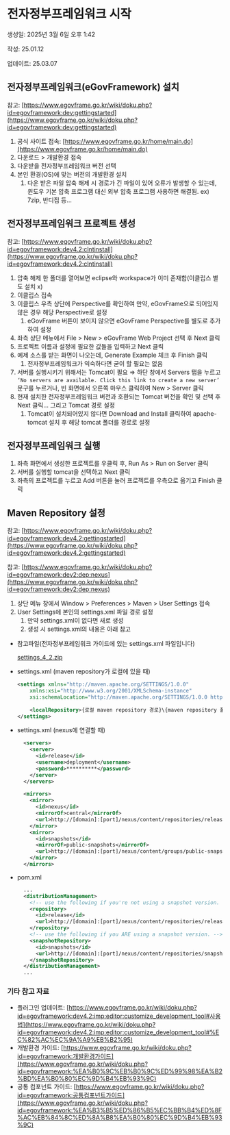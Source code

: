 # 전자정부프레임워크 시작

생성일: 2025년 3월 6일 오후 1:42

작성: 25.01.12

업데이트: 25.03.07

## 전자정부프레임워크(eGovFramework) 설치

참고: [https://www.egovframe.go.kr/wiki/doku.php?id=egovframework:dev:gettingstarted](https://www.egovframe.go.kr/wiki/doku.php?id=egovframework:dev:gettingstarted)

1. 공식 사이트 접속: [https://www.egovframe.go.kr/home/main.do](https://www.egovframe.go.kr/home/main.do)
2. 다운로드 > 개발환경 접속
3. 다운받을 전자정부프레임워크 버전 선택
4. 본인 환경(OS)에 맞는 버전의 개발환경 설치
    1. 다운 받은 파일 압축 해제 시 경로가 긴 파일이 있어 오류가 발생할 수 있는데, 윈도우 기본 압축 프로그램 대신 외부 압축 프로그램 사용하면 해결됨. ex) 7zip, 반디집 등…

## 전자정부프레임워크 프로젝트 생성

참고: [https://www.egovframe.go.kr/wiki/doku.php?id=egovframework:dev4.2:clntinstall](https://www.egovframe.go.kr/wiki/doku.php?id=egovframework:dev4.2:clntinstall)

1. 압축 해제 한 폴더를 열어보면 eclipse와 workspace가 이미 존재함(이클립스 별도 설치 x)
2. 이클립스 접속
3. 이클립스 우측 상단에 Perspective를 확인하여 만약, eGovFrame으로 되어있지 않은 경우 해당 Perspective로 설정
    1. eGovFrame 버튼이 보이지 않으면 eGovFrame Perspective를 별도로 추가하여 설정
4. 좌측 상단 메뉴에서 File > New > eGovFrame Web Project 선택 후 Next 클릭
5. 프로젝트 이름과 설정에 필요한 값들을 입력하고 Next 클릭
6. 예제 소스를 받는 화면이 나오는데, Generate Example 체크 후 Finish 클릭
    1. 전자정부프레임워크가 익숙하다면 굳이 할 필요는 없음
7. 서버를 실행시키기 위해서는 Tomcat이 필요 ⇒ 하단 창에서 Servers 탭을 누르고 `‘No servers are available. Click this link to create a new server’` 문구를 누르거나, 빈 화면에서 오른쪽 마우스 클릭하여 New > Server 클릭
8. 현재 설치한 전자정부프레임워크 버전과 호환되는 Tomcat 버전을 확인 및 선택 후 Next 클릭… 그리고 Tomcat 경로 설정
    1. Tomcat이 설치되어있지 않다면 Download and Install 클릭하여 apache-tomcat 설치 후 해당 tomcat 폴더를 경로로 설정

## 전자정부프레임워크 실행

1. 좌측 화면에서 생성한 프로젝트를 우클릭 후, Run As > Run on Server 클릭
2. 서버를 실행할 tomcat을 선택하고 Next 클릭
3. 좌측의 프로젝트를 누르고 Add 버튼을 눌러 프로젝트를 우측으로 옮기고 Finish 클릭

## Maven Repository 설정

참고: [https://www.egovframe.go.kr/wiki/doku.php?id=egovframework:dev4.2:gettingstarted](https://www.egovframe.go.kr/wiki/doku.php?id=egovframework:dev4.2:gettingstarted)

참고: [https://www.egovframe.go.kr/wiki/doku.php?id=egovframework:dev2:dep:nexus](https://www.egovframe.go.kr/wiki/doku.php?id=egovframework:dev2:dep:nexus)

1. 상단 메뉴 창에서 Window > Preferences > Maven > User Settings 접속
2. User Settings에 본인의 settings.xml 파일 경로 설정
    1. 만약 settings.xml이 없다면 새로 생성
    2. 생성 시 settings.xml의 내용은 아래 참고
- 참고파일(전자정부프레임워크 가이드에 있는 settings.xml 파일입니다)
    
    [settings_4_2.zip](settings_4_2.zip)
    
- settings.xml (maven repository가 로컬에 있을 때)
    
    ```xml
    <settings xmlns="http://maven.apache.org/SETTINGS/1.0.0" 
    	xmlns:xsi="http://www.w3.org/2001/XMLSchema-instance" 
        xsi:schemaLocation="http://maven.apache.org/SETTINGS/1.0.0 http://maven.apache.org/xsd/settings-1.0.0.xsd">
        
    	<localRepository>{로컬 maven repository 경로}\{maven repository 폴더명}/repository</localRepository>
    </settings>
    ```
    
- settings.xml (nexus에 연결할 때)
    
    ```xml
      <servers>
        <server>
          <id>release</id>
          <username>deployment</username>
          <password>**********</password>
        </server>
      </servers>
      
      <mirrors>
        <mirror>
          <id>nexus</id>
          <mirrorOf>central</mirrorOf>
          <url>http://[domain]:[port]/nexus/content/repositories/releases/</url>
        </mirror>
        <mirror>  
          <id>snapshots</id>  
          <mirrorOf>public-snapshots</mirrorOf>  
          <url>http://[domain]:[port]/nexus/content/groups/public-snapshots/</url>  
        </mirror>  
      </mirrors>
    ```
    
- pom.xml
    
    ```xml
      ...
      <distributionManagement>  
        <!-- use the following if you're not using a snapshot version. -->  
        <repository>  
          <id>release</id>  
          <url>http://[domain]:[port]/nexus/content/repositories/releases/</url>  
        </repository>  
        <!-- use the following if you ARE using a snapshot version. -->  
        <snapshotRepository>  
          <id>snapshots</id>  
          <url>http://[domain]:[port]/nexus/content/repositories/snapshots/</url>  
        </snapshotRepository>  
      </distributionManagement>
      ...
    ```
    

### 기타 참고 자료

- 플러그인 업데이트: [https://www.egovframe.go.kr/wiki/doku.php?id=egovframework:dev4.2:imp:editor:customize_development_tool#사용법](https://www.egovframe.go.kr/wiki/doku.php?id=egovframework:dev4.2:imp:editor:customize_development_tool#%EC%82%AC%EC%9A%A9%EB%B2%95)
- 개발환경 가이드: [https://www.egovframe.go.kr/wiki/doku.php?id=egovframework:개발환경가이드](https://www.egovframe.go.kr/wiki/doku.php?id=egovframework:%EA%B0%9C%EB%B0%9C%ED%99%98%EA%B2%BD%EA%B0%80%EC%9D%B4%EB%93%9C)
- 공통 컴포넌트 가이드: [https://www.egovframe.go.kr/wiki/doku.php?id=egovframework:공통컴포넌트가이드](https://www.egovframe.go.kr/wiki/doku.php?id=egovframework:%EA%B3%B5%ED%86%B5%EC%BB%B4%ED%8F%AC%EB%84%8C%ED%8A%B8%EA%B0%80%EC%9D%B4%EB%93%9C)